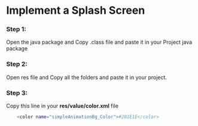 Implement a  Splash Screen
===============

### Step 1:
Open the java  package and Copy .class file and paste it in your Project java package

### Step 2: 
Open res file and Copy all the folders and paste it in your project.

### Step 3:

Copy this line in your **res/value/color.xml** file

```sh
    <color name="simpleAnimationBg_Color">#201E1E</color>
```


       
